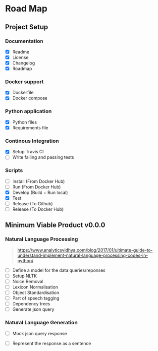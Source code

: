 # Road Map

## Project Setup

### Documentation
- [x] Readme
- [x] License
- [x] Changelog
- [x] Roadmap

### Docker support
- [x] Dockerfile
- [x] Docker compose

### Python application
- [x] Python files
- [x] Requirements file

### Continous Integration
- [x] Setup Travis CI
- [ ] Write failing and passing tests

### Scripts
- [ ] Install (From Docker Hub)
- [ ] Run (From Docker Hub)
- [x] Develop (Build + Run local)
- [x] Test
- [ ] Release (To Github)
- [ ] Release (To Docker Hub)

## Minimum Viable Product v0.0.0

### Natural Language Processing
> https://www.analyticsvidhya.com/blog/2017/01/ultimate-guide-to-understand-implement-natural-language-processing-codes-in-python/
- [ ] Define a model for the data queries/reponses
- [ ] Setup NLTK
- [ ] Noice Removal
- [ ] Lexicon Normalisation
- [ ] Object Standardisation
- [ ] Part of speech tagging
- [ ] Dependency trees
- [ ] Generate json query

### Natural Language Generation
- [ ] Mock json query response
- [ ] Represent the response as a sentence

